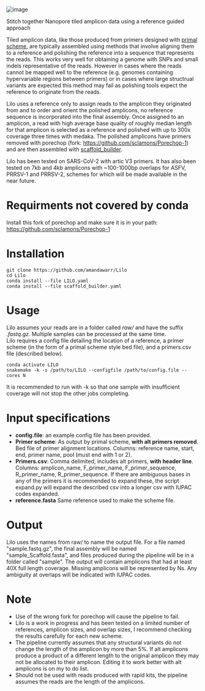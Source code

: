 ![image](https://user-images.githubusercontent.com/12270542/136563821-5c850dcb-eb96-444f-aec1-17f6764d44dd.png)

Stitch together Nanopore tiled amplicon data using a reference guided approach

Tiled amplicon data, like those produced from primers designed with [primal scheme](https://github.com/aresti/primalscheme), are typically assembled using methods that involve aligning them to a reference and polishing the reference into a sequence that represents the reads. This works very well for obtaining a genome with SNPs and small indels representative of the reads. However in cases where the reads cannot be mapped well to the reference (e.g. genomes containing hypervariable regions between primers) or in cases where large structrual variants are expected this method may fail as polishing tools expect the reference to originate from the reads.

Lilo uses a reference only to assign reads to the amplicon they originated from and to order and orient the polished amplicons, no reference sequence is incorporated into the final assembly. Once assigned to an amplicon, a read with high average base quality of roughly median length for that amplicon is selected as a reference and polished with up to 300x coverage three times with medaka. The polished amplicons have primers removed with porechop (fork: https://github.com/sclamons/Porechop-1) and are then assembled with [scaffold_builder](https://github.com/metageni/Scaffold_builder). 

Lilo has been tested on SARS-CoV-2 with artic V3 primers. It has also been tested on 7kb and 4kb amplicons with ~100-1000bp overlaps for ASFV, PRRSV-1 and PRRSV-2, schemes for which will be made available in the near future.

# Requirments not covered by conda
Install this fork of porechop and make sure it is in your path:
https://github.com/sclamons/Porechop-1

# Installation
```
git clone https://github.com/amandawarr/Lilo  
cd Lilo  
conda install --file LILO.yaml  
conda install --file scaffold_builder.yaml
```

# Usage
Lilo assumes your reads are in a folder called *raw/* and have the suffix *.fastq.gz.* Multiple samples can be processed at the same time.  
Lilo requires a config file detailing the location of a reference, a primer scheme (in the form of a primal scheme style bed file), and a primers.csv file (described below). 
```
conda activate LILO
snakemake -k -s /path/to/LILO --configfile /path/to/config.file --cores N
```
It is recommended to run with -k so that one sample with insufficient coverage will not stop the other jobs completing.
# Input specifications
* **config.file**: an example config file has been provided.  
* **Primer scheme**: As output by primal scheme, **with alt primers removed**. Bed file of primer alignment locations. Columns: reference name, start, end, primer name, pool (must end with 1 or 2).  
* **Primers.csv**: Comma delimited, includes alt primers, **with header line**. Columns: amplicon_name, F_primer_name, F_primer_sequence, R_primer_name, R_primer_sequence. If there are ambiguous bases in any of the primers it is recommended to expand these, the script expand.py will expand the described csv into a longer csv with IUPAC codes expanded.
* **reference.fasta** Same reference used to make the scheme file.

# Output
Lilo uses the names from raw/ to name the output file. For a file named "sample.fastq.gz", the final assembly will be named "sample_Scaffold.fasta", and files produced during the pipeline will be in a folder called "sample". The output will contain amplicons that had at least 40X full length coverage. Missing amplicons will be represented by Ns. Any ambiguity at overlaps will be indicated with IUPAC codes.

# Note
* Use of the wrong fork for porechop will cause the pipeline to fail.  
* Lilo is a work in progress and has been tested on a limited number of references, amplicon sizes, and overlap sizes, I recommend checking the results carefully for each new scheme.    
* The pipeline currently assumes that any structural variants do not change the length of the amplicon by more than 5%. If alt amplicons produce a product of a different length to the original amplicon they may not be allocated to their amplicon. Editing it to work better with alt amplicons is on my to do list.  
* Should not be used with reads produced with rapid kits, the pipeline assumes the reads are the length of the amplicons.
